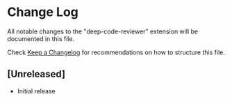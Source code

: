 # Change Log

All notable changes to the "deep-code-reviewer" extension will be documented in this file.

Check [Keep a Changelog](http://keepachangelog.com/) for recommendations on how to structure this file.

## [Unreleased]

- Initial release